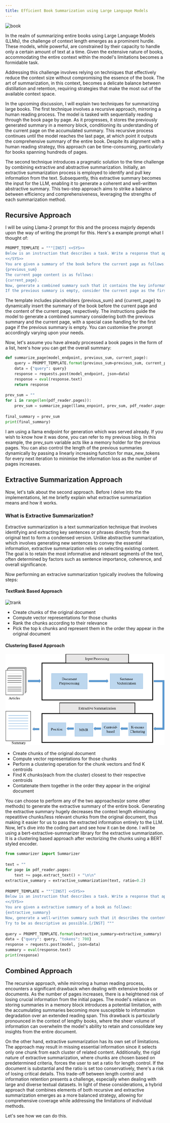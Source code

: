 ```yaml
---
title: Efficient Book Summarization using Large Language Models
---
```


![book](https://basmo.app/wp-content/uploads/2021/10/how-to-write-a-book-summary-1.gif)

In the realm of summarizing entire books using Large Language Models (LLMs), the challenge of context length emerges as a prominent hurdle. These models, while powerful, are constrained by their capacity to handle only a certain amount of text at a time. Given the extensive nature of books, accommodating the entire context within the model's limitations becomes a formidable task.

Addressing this challenge involves relying on techniques that effectively reduce the context size without compromising the essence of the book. The art of summarization, in this context, becomes a delicate balance between distillation and retention, requiring strategies that make the most out of the available context space.

In the upcoming discussion, I will explain two techniques for summarizing large books. The first technique involves a recursive approach, mirroring a human reading process. The model is tasked with sequentially reading through the book page by page. As it progresses, it stores the previously generated summary in a memory block, conditioning its understanding of the current page on the accumulated summary. This recursive process continues until the model reaches the last page, at which point it outputs the comprehensive summary of the entire book. Despite its alignment with a human reading strategy, this approach can be time-consuming, particularly for books spanning hundreds of pages.

The second technique introduces a pragmatic solution to the time challenge by combining extractive and abstractive summarization. Initially, an extractive summarization process is employed to identify and pull key information from the text. Subsequently, this extractive summary becomes the input for the LLM, enabling it to generate a coherent and well-written abstractive summary. This two-step approach aims to strike a balance between efficiency and comprehensiveness, leveraging the strengths of each summarization method.

## Recursive Approach
I will be using Llama-2 prompt for this and the process majorly depends upon the way of writing the prompt for this. Here's a example prompt what I thought of:

```python
PROMPT_TEMPLATE = """[INST] <<SYS>>
Below is an instruction that describes a task. Write a response that appropriately completes the request.
<</SYS>>
You are given a summary of the book before the current page as follows: 
{previous_sum}
The current page content is as follows:
{current_page}.
Now, generate a combined summary such that it contains the key information from previous summary and current page combined.
If the previous summary is empty, consider the current page as the first page of the book.  [/INST] """
```

The template includes placeholders {previous_sum} and {current_page} to dynamically insert the summary of the book before the current page and the content of the current page, respectively. The instructions guide the model to generate a combined summary considering both the previous summary and the current page, with a special case handling for the first page if the previous summary is empty. You can customise the prompt accordingly varying upon your needs.

Now, let's assume you have already processed a book pages in the form of a list, here's how you can get the overall summary:

```python
def summarize_page(model_endpoint, previous_sum, current_page):
    query = PROMPT_TEMPLATE.format(previous_sum=previous_sum, current_page=current_page)
    data = {"query": query}
    response = requests.post(model_endpoint, json=data)
    response = eval(response.text)
    return response

prev_sum = ""
for i in range(len(pdf_reader.pages)):  
    prev_sum = summarize_page(llama_enpoint, prev_sum, pdf_reader.pages[i].extract_text())

final_summary = prev_sum
print(final_summary)
```

I am using a llama endpoint for generation which was served already. If you wish to know how it was done, you can refer to my previous blog. In this example, the prev_sum variable acts like a memory holder for the previous pages. You can also control the length of the previous summaries dynamically by passing a linearly increasing function for max_new_tokens for every next iteration to minimise the information loss as the number of pages increases. 

## Extractive Summarization Approach
Now, let's talk about the second approach. Before I delve into the implementations, let me briefly explain what extractive summarization means and how it works.

### What is Extractive Summarization?
Extractive summarization is a text summarization technique that involves identifying and extracting key sentences or phrases directly from the original text to form a condensed version. Unlike abstractive summarization, which involves generating new sentences to convey the essential information, extractive summarization relies on selecting existing content. The goal is to retain the most informative and relevant segments of the text, often determined by factors such as sentence importance, coherence, and overall significance.

Now performing an extracive summarization typically involves the following steps:

#### TextRank Based Approach
![trank](https://cdn.analyticsvidhya.com/wp-content/uploads/2018/10/block_3.png)
- Create chunks of the original document
- Compute vector representations for those chunks
- Rank the chunks according to their relevance
- Pick the top k chunks and represent them in the order they appear in the original document

#### Clustering Based Approach
![crank](https://github.com/spraphul/blog/blob/gh-pages/_posts/2-Figure1-1.png?raw=true)
- Create chunks of the original document
- Compute vector representations for those chunks
- Perform a clustering operation for the chunk vectors and find K centroids
- Find K chunks(each from the cluster) closest to their respective centroids
- Contatenate them together in the order they appear in the original document

You can choose to perform any of the two approaches(or some other methods) to generate the extractive summary of the entire book. Generating the extractive summary hugely decreases the context length eliminating repeatitive chunks/less relevant chunks from the original document, thus making it easier for us to pass the extracted information entirely to the LLM. Now, let's dive into the coding part and see how it can be done. I will be using a bert-extractive-summarizer library for the extractive summarization. It is a clustering based approach after vectorizing the chunks using a BERT styled encoder.

```python
from summarizer import Summarizer

text = ""
for page in pdf_reader.pages:
    text += page.extract_text() + "\n\n"
extractive_summary = extractive_summarization(text, ratio=0.2)

PROMPT_TEMPLATE = """[INST] <<SYS>>
Below is an instruction that describes a task. Write a response that appropriately completes the request.
<</SYS>>
You are given a extractive summary of a book as follows:
{extractive_summary}
Now, generate a well-written summary such that it describes the contents of the book in a coherent manner.
Try to be as descriptive as possible.[/INST] """

query = PROMPT_TEMPLATE.format(extractive_summary=extractive_summary)
data = {"query": query, "tokens": 700}
response = requests.post(model, json=data)
summary = eval(response.text)
print(response)
```

## Combined Approach
The recursive approach, while mirroring a human reading process, encounters a significant drawback when dealing with extensive books or documents. As the number of pages increases, there is a heightened risk of losing crucial information from the initial pages. The model's reliance on storing summaries in a memory block introduces a potential limitation, with the accumulating summaries becoming more susceptible to information degradation over an extended reading span. This drawback is particularly pronounced in the context of lengthy books, where the sheer volume of information can overwhelm the model's ability to retain and consolidate key insights from the entire document.

On the other hand, extractive summarization has its own set of limitations. The approach may result in missing essential information since it selects only one chunk from each cluster of related content. Additionally, the rigid nature of extractive summarization, where chunks are chosen based on predetermined criteria, forces the user to set a ratio for length control. If the document is substantial and the ratio is set too conservatively, there's a risk of losing critical details. This trade-off between length control and information retention presents a challenge, especially when dealing with large and diverse textual datasets. In light of these considerations, a hybrid approach that combines elements of both recursive and extractive summarization emerges as a more balanced strategy, allowing for comprehensive coverage while addressing the limitations of individual methods.

Let's see how we can do this.

